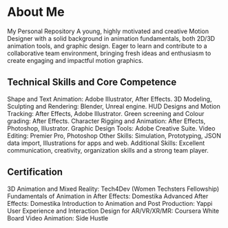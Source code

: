 # About Me
My Personal Repository 
A young, highly motivated and creative Motion Designer with a solid background in animation fundamentals, both 2D/3D animation tools, and graphic design. Eager to learn and contribute to a collaborative team environment, bringing fresh ideas and enthusiasm to create engaging and impactful motion graphics.
## Technical Skills and Core Competence 
Shape and Text Animation: Adobe Illustrator, After Effects. 
3D Modeling, Sculpting and Rendering: Blender, Unreal engine.
HUD Designs and Motion Tracking: After Effects, Adobe Illustrator.
Green screening and Colour grading: After Effects.
Character Rigging and Animation: After Effects, Photoshop, Illustrator.
Graphic Design Tools: Adobe Creative Suite.
Video Editing: Premier Pro, Photoshop 
Other Skills: Simulation, Prototyping, JSON data import, Illustrations for apps and web.
Additional Skills: Excellent communication, creativity, organization skills and a strong team player.
## Certification 
3D Animation and Mixed Reality: Tech4Dev (Women Techsters Fellowship) 
Fundamentals of Animation in After Effects: Domestika 
Advanced After Effects: Domestika
Introduction to Animation and Post Production: Yappi
User Experience and Interaction Design for AR/VR/XR/MR: Coursera
White Board Video Animation: Side Hustle 
